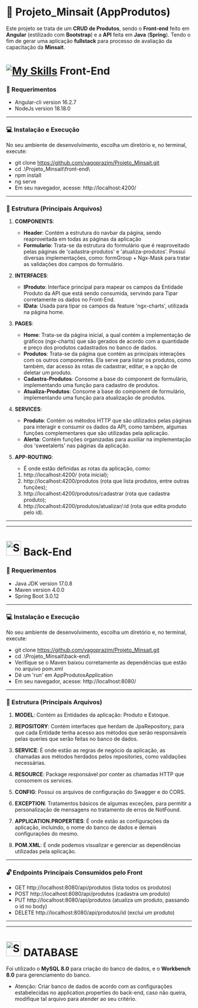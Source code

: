 # 🚀 Projeto_Minsait (AppProdutos)

Este projeto se trata de um **CRUD de Produtos**, sendo o **Front-end** feito em **Angular** (estilizado com **Bootstrap**) e a **API** feita em **Java** (**Spring**). Tendo o fim de gerar uma aplicação **fullstack** para processo de avaliação da capacitação da **Minsait**.

#  [![My Skills](https://skillicons.dev/icons?i=angular)](https://skillicons.dev) Front-End
### :pushpin: Requerimentos
- Angular-cli version 16.2.7
- NodeJs version 18.18.0
------------------------------------------------------------------------------------------------------
### :computer: Instalação e Execução
No seu ambiente de desenvolvimento, escolha um diretório e, no terminal, execute:
- git clone https://github.com/yagoprazim/Projeto_Minsait.git
- cd .\Projeto_Minsait\front-end\
- npm install
- ng serve
- Em seu navegador, acesse: http://localhost:4200/
------------------------------------------------------------------------------------------------------
### :open_file_folder: Estrutura (Principais Arquivos)
1. __COMPONENTS__:
   - __Header__: Contém a estrutura do navbar da página, sendo reaproveitada em todas as páginas da aplicação
   - __Formulario__: Trata-se da estrutura do formulário que é reaproveitado pelas páginas de 'cadastra-produtos' e 'atualiza-produtos'. Possui diversas implementações, como: formGroup + Ngx-Mask para tratar as validações dos campos do formulário.

2. __INTERFACES__:
   - __IProduto__: Interface principal para mapear os campos da Entidade Produto da API que está sendo consumida, servindo para Tipar corretamente os dados no Front-End.
   - __IData__: Usada para tipar os campos da feature 'ngx-charts', utilizada na página home.

3. __PAGES__:
   - __Home__: Trata-se da página inicial, a qual contém a implementação de gráficos (ngx-charts) que são gerados de acordo com a quantidade e preço dos produtos cadastrados no banco de dados.
   - __Produtos__: Trata-se da página que contém as principais interações com os outros componentes. Ela serve para listar os produtos, como também, dar acesso às rotas de cadastrar, editar, e a opção de deletar um produto.
   - __Cadastra-Produtos__: Consome a base do component de formulário, implementando uma função para cadastro de produtos.
   - __Atualiza-Produtos__: Consome a base do component de formulário, implementando uma função para atualização de produtos.

4. __SERVICES__:
   - __Produto__: Contém os métodos HTTP que são utilizados pelas páginas para interagir e consumir os dados da API, como também, algumas funções complementares que são utilizadas pela aplicação.
   - __Alerta__: Contém funções organizadas para auxiliar na implementação dos 'sweetalerts' nas páginas da aplicação.

5. __APP-ROUTING__:
   - É onde estão definidas as rotas da aplicação, como:
   1. http://localhost:4200/ (rota inicial);
   2. http://localhost:4200/produtos (rota que lista produtos, entre outras funções);
   3. http://localhost:4200/produtos/cadastrar (rota que cadastra produto);
   4. http://localhost:4200/produtos/atualizar/:id (rota que edita produto pelo id).
------------------------------------------------------------------------------------------------------
------------------------------------------------------------------------------------------------------

# <img src="https://user-images.githubusercontent.com/25181517/183891303-41f257f8-6b3d-487c-aa56-c497b880d0fb.png" width="40" height="40" alt="Spring Boot"> Back-End 
### :pushpin: Requerimentos
- Java JDK version 17.0.8
- Maven version 4.0.0
- Spring Boot 3.0.12
------------------------------------------------------------------------------------------------------
### :computer: Instalação e Execução
No seu ambiente de desenvolvimento, escolha um diretório e, no terminal, execute:
- git clone https://github.com/yagoprazim/Projeto_Minsait.git
- cd .\Projeto_Minsait\back-end\
- Verifique se o Maven baixou corretamente as dependências que estão no arquivo pom.xml
- Dê um 'run' em AppProdutosApplication
- Em seu navegador, acesse: http://localhost:8080/
------------------------------------------------------------------------------------------------------
### :open_file_folder: Estrutura (Principais Arquivos)
1. __MODEL__:
   Contém as Entidades da aplicação: Produto e Estoque.

2. __REPOSITORY__:
   Contém interfaces que herdam de JpaRepository, para que cada Entidade tenha acesso aos métodos que serão responsáveis pelas queries que serão feitas no banco de dados.

3. __SERVICE__:
   É onde estão as regras de negócio da aplicação, as chamadas aos métodos herdados pelos repositories, como validações necessárias.

4. __RESOURCE__:
   Package responsável por conter as chamadas HTTP que consomem os services.
   
5. __CONFIG__:
   Possui os arquivos de configuração do Swagger e do CORS.

6. __EXCEPTION__:
   Tratamentos básicos de algumas exceções, para permitir a personalização de mensagens no tratamento de erros de NotFound.

7. __APPLICATION.PROPERTIES__:
   É onde estão as configurações da aplicação, incluindo, o nome do banco de dados e demais configurações do mesmo.

8. __POM.XML__:
   É onde podemos visualizar e gerenciar as dependências utilizadas pela aplicação.
------------------------------------------------------------------------------------------------------
### :unlock: Endpoints Principais Consumidos pelo Front
- GET http://localhost:8080/api/produtos (lista todos os produtos)
- POST http://localhost:8080/api/produtos (cadastra um produto)
- PUT http://localhost:8080/api/produtos (atualiza um produto, passando o id no body)
- DELETE http://localhost:8080/api/produtos/id (exclui um produto)
------------------------------------------------------------------------------------------------------
------------------------------------------------------------------------------------------------------

# <img src="https://user-images.githubusercontent.com/25181517/183896128-ec99105a-ec1a-4d85-b08b-1aa1620b2046.png" width="40" height="40" alt="Spring Boot"> DATABASE
Foi utilizado o **MySQL 8.0** para criação do banco de dados, e o **Workbench 8.0** para gerenciamento do banco.
- Atenção: Criar banco de dados de acordo com as configurações estabelecidas no application.properties do back-end, caso não queira, modifique tal arquivo para atender ao seu critério.





